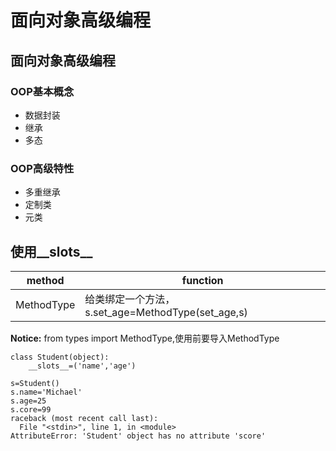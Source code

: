 # 面向对象高级编程
## 面向对象高级编程
### OOP基本概念
- 数据封装
- 继承
- 多态



### OOP高级特性
- 多重继承
- 定制类
- 元类

## 使用__slots__

method | function
---|---
MethodType|给类绑定一个方法，s.set_age=MethodType(set_age,s)
**Notice:**
from types import MethodType,使用前要导入MethodType



```
class Student(object):
    __slots__=('name','age')
    
s=Student()
s.name='Michael'
s.age=25
s.core=99
raceback (most recent call last):
  File "<stdin>", line 1, in <module>
AttributeError: 'Student' object has no attribute 'score'
```












